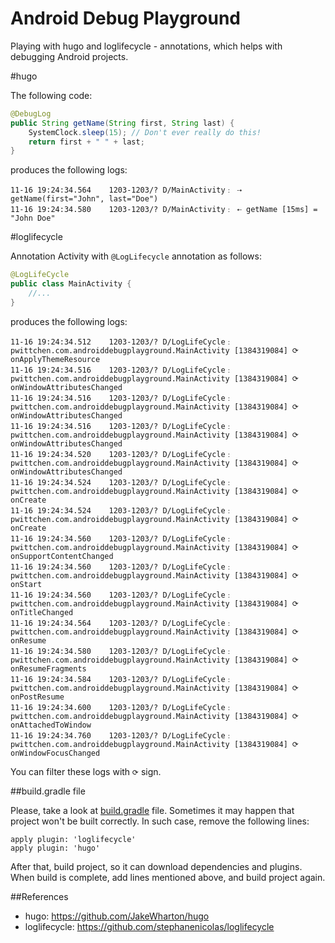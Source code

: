 Android Debug Playground
======================

Playing with hugo and loglifecycle - annotations, which helps with debugging Android projects.

#hugo

The following code:

```java
@DebugLog
public String getName(String first, String last) {
    SystemClock.sleep(15); // Don't ever really do this!
    return first + " " + last;
}
```

produces the following logs:

```
11-16 19:24:34.564    1203-1203/? D/MainActivity﹕ ⇢ getName(first="John", last="Doe")
11-16 19:24:34.580    1203-1203/? D/MainActivity﹕ ⇠ getName [15ms] = "John Doe"
```

#loglifecycle

Annotation Activity with `@LogLifecycle` annotation as follows:

```java
@LogLifeCycle
public class MainActivity {
    //...
}
```

produces the following logs:

```
11-16 19:24:34.512    1203-1203/? D/LogLifeCycle﹕ pwittchen.com.androiddebugplayground.MainActivity [1384319084] ⟳ onApplyThemeResource
11-16 19:24:34.516    1203-1203/? D/LogLifeCycle﹕ pwittchen.com.androiddebugplayground.MainActivity [1384319084] ⟳ onWindowAttributesChanged
11-16 19:24:34.516    1203-1203/? D/LogLifeCycle﹕ pwittchen.com.androiddebugplayground.MainActivity [1384319084] ⟳ onWindowAttributesChanged
11-16 19:24:34.516    1203-1203/? D/LogLifeCycle﹕ pwittchen.com.androiddebugplayground.MainActivity [1384319084] ⟳ onWindowAttributesChanged
11-16 19:24:34.520    1203-1203/? D/LogLifeCycle﹕ pwittchen.com.androiddebugplayground.MainActivity [1384319084] ⟳ onWindowAttributesChanged
11-16 19:24:34.524    1203-1203/? D/LogLifeCycle﹕ pwittchen.com.androiddebugplayground.MainActivity [1384319084] ⟳ onCreate
11-16 19:24:34.524    1203-1203/? D/LogLifeCycle﹕ pwittchen.com.androiddebugplayground.MainActivity [1384319084] ⟳ onCreate
11-16 19:24:34.560    1203-1203/? D/LogLifeCycle﹕ pwittchen.com.androiddebugplayground.MainActivity [1384319084] ⟳ onSupportContentChanged
11-16 19:24:34.560    1203-1203/? D/LogLifeCycle﹕ pwittchen.com.androiddebugplayground.MainActivity [1384319084] ⟳ onStart
11-16 19:24:34.560    1203-1203/? D/LogLifeCycle﹕ pwittchen.com.androiddebugplayground.MainActivity [1384319084] ⟳ onTitleChanged
11-16 19:24:34.564    1203-1203/? D/LogLifeCycle﹕ pwittchen.com.androiddebugplayground.MainActivity [1384319084] ⟳ onResume
11-16 19:24:34.580    1203-1203/? D/LogLifeCycle﹕ pwittchen.com.androiddebugplayground.MainActivity [1384319084] ⟳ onResumeFragments
11-16 19:24:34.584    1203-1203/? D/LogLifeCycle﹕ pwittchen.com.androiddebugplayground.MainActivity [1384319084] ⟳ onPostResume
11-16 19:24:34.600    1203-1203/? D/LogLifeCycle﹕ pwittchen.com.androiddebugplayground.MainActivity [1384319084] ⟳ onAttachedToWindow
11-16 19:24:34.760    1203-1203/? D/LogLifeCycle﹕ pwittchen.com.androiddebugplayground.MainActivity [1384319084] ⟳ onWindowFocusChanged
```

You can filter these logs with `⟳` sign.

##build.gradle file

Please, take a look at [build.gradle](https://github.com/pwittchen/AndroidDebugPlayground/blob/master/app/build.gradle) file. Sometimes it may happen that project won't be built correctly. In such case, remove the following lines:

```
apply plugin: 'loglifecycle'
apply plugin: 'hugo'
```

After that, build project, so it can download dependencies and plugins. When build is complete, add lines mentioned above, and build project again.

##References
- hugo: https://github.com/JakeWharton/hugo
- loglifecycle: https://github.com/stephanenicolas/loglifecycle